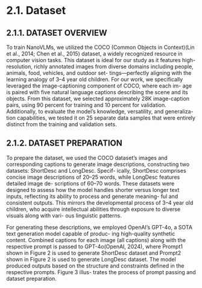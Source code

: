 # 2.1. Dataset
## 2.1.1. DATASET OVERVIEW
To train NanoVLMs, we utilized the COCO (Common
Objects in Context)(Lin et al., 2014; Chen et al., 2015)
dataset, a widely recognized resource in computer vision
tasks. This dataset is ideal for our study as it features high-
resolution, richly annotated images from diverse domains
including people, animals, food, vehicles, and outdoor set-
tings—perfectly aligning with the learning analogy of 3–4
year old children. For our work, we specifically leveraged
the image-captioning component of COCO, where each im-
age is paired with five natural language captions describing
the scene and its objects. From this dataset, we selected
approximately 28K image-caption pairs, using 90 percent
for training and 10 percent for validation. Additionally, to
evaluate the model’s knowledge, versatility, and generaliza-
tion capabilities, we tested it on 25 separate data samples
that were entirely distinct from the training and validation
sets.
## 2.1.2. DATASET PREPARATION
To prepare the dataset, we used the COCO dataset’s images
and corresponding captions to generate image descriptions,
constructing two datasets: ShortDesc and LongDesc. Specif-
ically, ShortDesc comprises concise image descriptions of
20–25 words, while LongDesc features detailed image de-
scriptions of 60–70 words. These datasets were designed
to assess how the model handles shorter versus longer text
inputs, reflecting its ability to process and generate meaning-
ful and consistent outputs. This mirrors the developmental
process of 3–4 year old children, who acquire intellectual
abilities through exposure to diverse visuals along with vari-
ous linguistic patterns.

For generating these descriptions, we employed OpenAI’s
GPT-4o, a SOTA text generation model capable of produc-
ing high-quality synthetic content. Combined captions for
each image (all captions) along with the respective prompt is
passed to GPT-4o(OpenAI, 2024), where Prompt1 shown in
Figure 2 is used to generate ShortDesc dataset and Prompt2
shown in Figure 2 is used to generate LongDesc dataset.
The model produced outputs based on the structure and
constraints defined in the respective prompts. Figure 3 illus-
trates the process of prompt passing and dataset preparation.